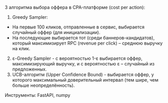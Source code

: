 3 алгоритма выбора оффера в CPA-платформе (cost per action):
1. Greedy Sampler:
- На первые 100 кликов, отправленные в сервис, выбирается случайный оффер (для инициализации).
- На последующие выбирается тот (среди баннеров-кандидатов), который максимизирует RPC (revenue per click) – среднюю выручку на клик.
2. ε-Greedy Sampler - с вероятностью 1-ε выбирается оффер, максимизирующий выручку, и с вероятностью ε – случайный из предложенных.
3. UCB-алгоритм (Upper Confidence Bound) - выбирается оффер, у которого максимальный доверительный интервал (тем шире, чем больше неопределённость).

Инструменты: FastAPI, numpy